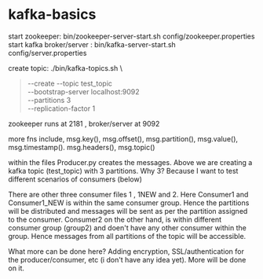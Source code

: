 # kafka-basics

start zookeeper: bin/zookeeper-server-start.sh config/zookeeper.properties
start kafka broker/server : bin/kafka-server-start.sh config/server.properties

create topic:  ./bin/kafka-topics.sh \
>  --create --topic test_topic \
> --bootstrap-server localhost:9092 \
> --partitions 3 \
> --replication-factor 1


zookeeper runs at 2181 , broker/server at 9092

more fns include, msg.key(), msg.offset(), msg.partition(), msg.value(), msg.timestamp(). msg.headers(), msg.topic()

within the files Producer.py creates the messages. Above we are creating a kafka topic (test_topic) with 3 partitions.
Why 3? Because I want to test different scenarios of consumers (below)

There are other three consumer files 1 , 1NEW and 2. Here Consumer1 and Consumer1_NEW is within the same consumer group. Hence the partitions will be distributed and messages will be sent as per the partition assigned to the consumer.
Consumer2 on the other hand, is within different consumer group (group2) and doen't have any other consumer within the group. Hence messages from all partitions of the topic will be accessible.

What more can be done here?
Adding encryption, SSL/authentication for the producer/consumer, etc (i don't have any idea yet). More will be done on it.
